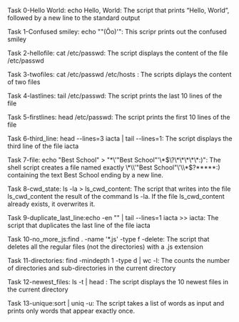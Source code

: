 Task 0-Hello World: echo Hello, World: The script that prints “Hello, World”, followed by a new line to the standard output

Task 1-Confused smiley: echo "\"(Ôo)'": This scripr prints out the confused smiley

Task 2-hellofile: cat /etc/passwd: The script displays the content of the file /etc/passwd

Task 3-twofiles: cat /etc/passwd /etc/hosts : The scripts diplays the content of two files

Task 4-lastlines: tail /etc/passwd: The script prints the last 10 lines of the file

Task 5-firstlines: head /etc/passwd: The script prints the first 10 lines of the file

Task 6-third_line: head --lines=3 iacta | tail --lines=1: The script displays the third line of the file iacta

Task 7-file: echo "Best School" > "\*\\\'\"Best School\"\'\\\*$\?\*\*\*\*\*:)": The shell script creates a file named exactly \*\\'"Best School"\'\\*$\?\*\*\*\*\*:) containing the text Best School ending by a new line.

Task 8-cwd_state: ls -la > ls_cwd_content: The script that writes into the file ls_cwd_content the result of the command ls -la. If the file ls_cwd_content already exists, it overwrites it.

Task 9-duplicate_last_line:echo -en "" | tail --lines=1 iacta >> iacta: The script that duplicates the last line of the file iacta

Task 10-no_more_js:find . -name '*.js' -type f -delete: The  script that deletes all the regular files (not the directories) with a .js extension

Task 11-directories: find -mindepth 1 -type d | wc -l: The counts the number of directories and sub-directories in the current directory

Task 12-newest_files: ls -t | head : The script displays the 10 newest files in the current directory

Task 13-unique:sort | uniq -u: The script takes a list of words as input and prints only words that appear exactly once.